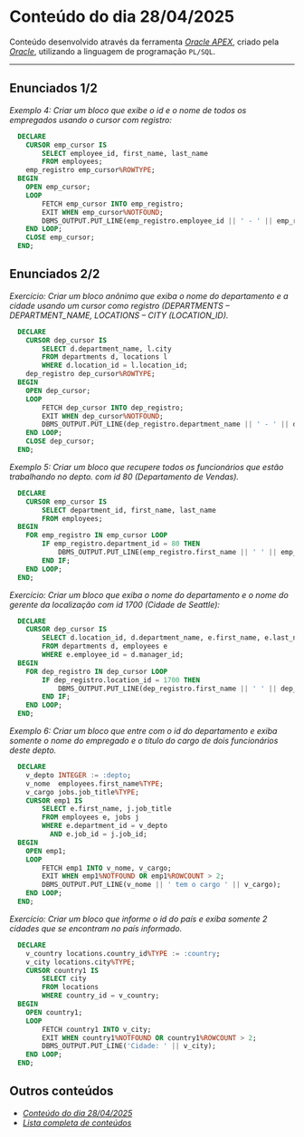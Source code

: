 # Conteúdo do dia 28/04/2025
Conteúdo desenvolvido através da ferramenta *[Oracle APEX](https://apex.oracle.com/)*, criado pela *[Oracle](https://www.oracle.com/)*, utilizando a linguagem de programação `PL/SQL`.

---

## Enunciados 1/2
*Exemplo 4: Criar um bloco que exibe o id e o nome de todos os empregados usando o cursor com registro:*
```sql
  DECLARE
    CURSOR emp_cursor IS
        SELECT employee_id, first_name, last_name
        FROM employees;
    emp_registro emp_cursor%ROWTYPE;
  BEGIN
    OPEN emp_cursor;
    LOOP
        FETCH emp_cursor INTO emp_registro;
        EXIT WHEN emp_cursor%NOTFOUND;
        DBMS_OUTPUT.PUT_LINE(emp_registro.employee_id || ' - ' || emp_registro.first_name || ' ' || emp_registro.last_name);
    END LOOP;
    CLOSE emp_cursor;
  END;
```

## Enunciados 2/2
*Exercício: Criar um bloco anônimo que exiba o nome do departamento e a cidade usando um cursor como registro (DEPARTMENTS – DEPARTMENT_NAME, LOCATIONS – CITY (LOCATION_ID).*
```sql
  DECLARE
    CURSOR dep_cursor IS
        SELECT d.department_name, l.city
        FROM departments d, locations l
        WHERE d.location_id = l.location_id;
    dep_registro dep_cursor%ROWTYPE;
  BEGIN
    OPEN dep_cursor;
    LOOP
        FETCH dep_cursor INTO dep_registro;
        EXIT WHEN dep_cursor%NOTFOUND;
        DBMS_OUTPUT.PUT_LINE(dep_registro.department_name || ' - ' || dep_registro.city);
    END LOOP;
    CLOSE dep_cursor;
  END;
```

*Exemplo 5: Criar um bloco que recupere todos os funcionários que estão trabalhando no depto. com id 80 (Departamento de Vendas).*
```sql
  DECLARE
    CURSOR emp_cursor IS
        SELECT department_id, first_name, last_name
        FROM employees;
  BEGIN
    FOR emp_registro IN emp_cursor LOOP
        IF emp_registro.department_id = 80 THEN
            DBMS_OUTPUT.PUT_LINE(emp_registro.first_name || ' ' || emp_registro.last_name || ' trabalha no departamento de Vendas.');
        END IF;
    END LOOP;
  END;
```

*Exercício: Criar um bloco que exiba o nome do departamento e o nome do gerente da localização com id 1700 (Cidade de Seattle):*
```sql
  DECLARE
    CURSOR dep_cursor IS
        SELECT d.location_id, d.department_name, e.first_name, e.last_name
        FROM departments d, employees e
        WHERE e.employee_id = d.manager_id;
  BEGIN
    FOR dep_registro IN dep_cursor LOOP
        IF dep_registro.location_id = 1700 THEN
            DBMS_OUTPUT.PUT_LINE(dep_registro.first_name || ' ' || dep_registro.last_name || ', gerente do departamento "' || dep_registro.department_name || '", atua na cidade de Seattle');
        END IF;
    END LOOP;
  END;
```

*Exemplo 6: Criar um bloco que entre com o id do departamento e exiba somente o nome do empregado e o título do cargo de dois funcionários deste depto.*
```sql
  DECLARE
    v_depto INTEGER := :depto;
    v_nome  employees.first_name%TYPE;
    v_cargo jobs.job_title%TYPE;
    CURSOR emp1 IS
        SELECT e.first_name, j.job_title
        FROM employees e, jobs j
        WHERE e.department_id = v_depto
          AND e.job_id = j.job_id;
  BEGIN
    OPEN emp1;
    LOOP
        FETCH emp1 INTO v_nome, v_cargo;
        EXIT WHEN emp1%NOTFOUND OR emp1%ROWCOUNT > 2;
        DBMS_OUTPUT.PUT_LINE(v_nome || ' tem o cargo ' || v_cargo);
    END LOOP;
  END;
```

*Exercício: Criar um bloco que informe o id do país e exiba somente 2 cidades que se encontram no país informado.*
```sql
  DECLARE
    v_country locations.country_id%TYPE := :country;
    v_city locations.city%TYPE;
    CURSOR country1 IS
        SELECT city
        FROM locations
        WHERE country_id = v_country;
  BEGIN
    OPEN country1;
    LOOP
        FETCH country1 INTO v_city;
        EXIT WHEN country1%NOTFOUND OR country1%ROWCOUNT > 2;
        DBMS_OUTPUT.PUT_LINE('Cidade: ' || v_city);
    END LOOP;
  END;
```

## Outros conteúdos
- *[Conteúdo do dia 28/04/2025](https://github.com/isaquesv/LdBD-tarefas/blob/master/src/016-28_04_2025.md)*
- *[Lista completa de conteúdos](https://github.com/isaquesv/LdBD-tarefas/blob/master/README.md)*
